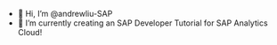 - 👋 Hi, I’m @andrewliu-SAP
- 🌱 I’m currently creating an SAP Developer Tutorial for SAP Analytics Cloud!


<!---
andrewliu-SAP/andrewliu-SAP is a ✨ special ✨ repository because its `README.md` (this file) appears on your GitHub profile.
You can click the Preview link to take a look at your changes.
--->
